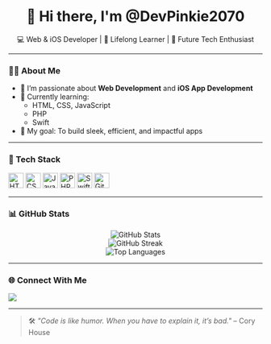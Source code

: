 <h1 align="center">👋 Hi there, I'm @DevPinkie2070</h1>

<p align="center">
  💻 Web & iOS Developer | 🌱 Lifelong Learner | 🚀 Future Tech Enthusiast  
</p>

---

### 👨‍💻 About Me

- 👀 I’m passionate about **Web Development** and **iOS App Development**
- 🌱 Currently learning:
  - HTML, CSS, JavaScript
  - PHP
  - Swift
- 🎯 My goal: To build sleek, efficient, and impactful apps

---

### 🧰 Tech Stack

<p align="left">
  <img src="https://cdn.jsdelivr.net/gh/devicons/devicon/icons/html5/html5-original.svg" height="30" alt="HTML5"/>
  <img src="https://cdn.jsdelivr.net/gh/devicons/devicon/icons/css3/css3-original.svg" height="30" alt="CSS3"/>
  <img src="https://cdn.jsdelivr.net/gh/devicons/devicon/icons/javascript/javascript-original.svg" height="30" alt="JavaScript"/>
  <img src="https://cdn.jsdelivr.net/gh/devicons/devicon/icons/php/php-original.svg" height="30" alt="PHP"/>
  <img src="https://cdn.jsdelivr.net/gh/devicons/devicon/icons/swift/swift-original.svg" height="30" alt="Swift"/>
  <img src="https://cdn.jsdelivr.net/gh/devicons/devicon/icons/git/git-original.svg" height="30" alt="Git"/>
</p>

---

### 📊 GitHub Stats

<p align="center">
  <img src="https://github-readme-stats.vercel.app/api?username=DevPinkie2070&show_icons=true&theme=radical" alt="GitHub Stats" />
  <br/>
  <img src="https://github-readme-streak-stats.herokuapp.com?user=DevPinkie2070&theme=radical" alt="GitHub Streak" />
  <br/>
  <img src="https://github-readme-stats.vercel.app/api/top-langs/?username=DevPinkie2070&layout=compact&theme=radical" alt="Top Languages" />
</p>

---

### 🌐 Connect With Me

<p align="left">
  <a href="https://github.com/DevPinkie2070" target="_blank">
    <img src="https://img.shields.io/badge/GitHub-%2312100E.svg?style=for-the-badge&logo=github&logoColor=white" />
  </a>
  <!-- Optional: Add other socials like LinkedIn, Twitter, etc. -->
</p>

---

> 🛠️ _"Code is like humor. When you have to explain it, it’s bad."_ – Cory House
